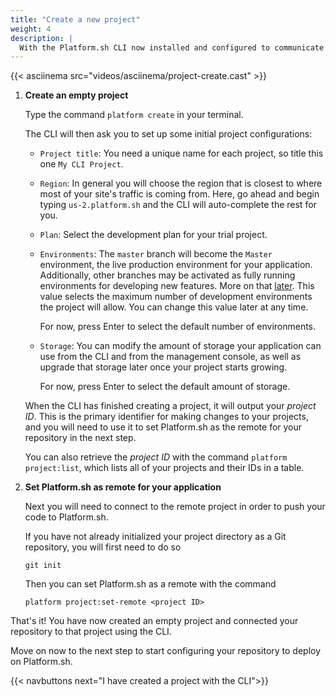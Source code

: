 ```yaml
---
title: "Create a new project"
weight: 4
description: |
  With the Platform.sh CLI now installed and configured to communicate with your account, you can create a new project from the command line and connect it to your application.
---
```


{{< asciinema src="videos/asciinema/project-create.cast" >}}

1. **Create an empty project**

    Type the command `platform create` in your terminal.

    The CLI will then ask you to set up some initial project configurations:

    * `Project title`: You need a unique name for each project, so title this one `My CLI Project`.

    * `Region`: In general you will choose the region that is closest to where most of your site's traffic is coming from. Here, go ahead and begin typing `us-2.platform.sh` and the CLI will auto-complete the rest for you.

    * `Plan`: Select the development plan for your trial project.

    * `Environments`: The `master` branch will become the `Master` environment, the live production environment for your application. Additionally, other branches may be activated as fully running environments for developing new features. More on that [later](/gettingstarted/dev-environments.md). This value selects the maximum number of development environments the project will allow. You can change this value later at any time.

       For now, press Enter to select the default number of environments.

    * `Storage`: You can modify the amount of storage your application can use from the CLI and from the management console, as well as upgrade that storage later once your project starts growing.

       For now, press Enter to select the default amount of storage.

    When the CLI has finished creating a project, it will output your *project ID*. This is the primary identifier for making changes to your projects, and you will need to use it to set Platform.sh as the remote for your repository in the next step.

    You can also retrieve the *project ID* with the command `platform project:list`, which lists all of your projects and their IDs in a table.

2. **Set Platform.sh as remote for your application**

    Next you will need to connect to the remote project in order to push your code to Platform.sh.

    If you have not already initialized your project directory as a Git repository, you will first need to do so
    ```
    git init
    ```

    Then you can set Platform.sh as a remote with the command
    ```
    platform project:set-remote <project ID>
    ```

That's it! You have now created an empty project and connected your repository to that project using the CLI.

Move on now to the next step to start configuring your repository to deploy on Platform.sh.

{{< navbuttons next="I have created a project with the CLI">}}
